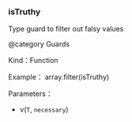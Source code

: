 
### isTruthy


Type guard to filter out falsy values

@category Guards


Kind：Function


Example：
array.filter(isTruthy)


Parameters：

- v(`T`, `necessary`) 

